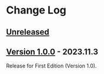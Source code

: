 # Change Log

## [Unreleased](https://github.com/colory-games/Unreal-VerseBeginnerEdition-Samples/compare/v1.0.0...main)

## [Version 1.0.0](https://github.com/colory-games/Unreal-VerseBeginnerEdition-Samples/compare/85fd99973b51211c0d1305a39678086b249c0010...v1.0.0) - 2023.11.3

Release for First Edition (Version 1.0).
